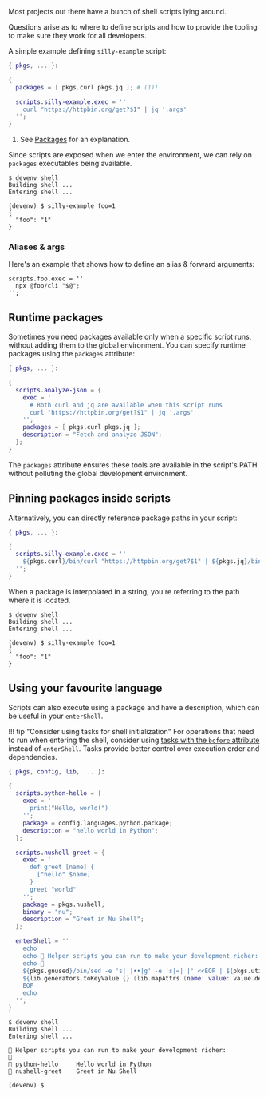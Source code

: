 Most projects out there have a bunch of shell scripts lying around.

Questions arise as to where to define scripts and how to provide the tooling to make sure they work for all developers.

A simple example defining `silly-example` script:

```nix title="devenv.nix"
{ pkgs, ... }:

{
  packages = [ pkgs.curl pkgs.jq ]; # (1)!

  scripts.silly-example.exec = ''
    curl "https://httpbin.org/get?$1" | jq '.args'
  '';
}
```

1. See [Packages](packages.md) for an explanation.

Since scripts are exposed when we enter the environment, we can rely on ``packages`` executables being available.

```shell-session
$ devenv shell
Building shell ...
Entering shell ...

(devenv) $ silly-example foo=1
{
  "foo": "1"
}
```

### Aliases & args
Here's an example that shows how to define an alias & forward arguments:
```
scripts.foo.exec = ''
  npx @foo/cli "$@";
'';
```

## Runtime packages

Sometimes you need packages available only when a specific script runs, without adding them to the global environment. You can specify runtime packages using the `packages` attribute:

```nix title="devenv.nix"
{ pkgs, ... }:

{
  scripts.analyze-json = {
    exec = ''
      # Both curl and jq are available when this script runs
      curl "https://httpbin.org/get?$1" | jq '.args'
    '';
    packages = [ pkgs.curl pkgs.jq ];
    description = "Fetch and analyze JSON";
  };
}
```

The `packages` attribute ensures these tools are available in the script's PATH without polluting the global development environment.

## Pinning packages inside scripts

Alternatively, you can directly reference package paths in your script:

```nix title="devenv.nix"
{ pkgs, ... }:

{
  scripts.silly-example.exec = ''
    ${pkgs.curl}/bin/curl "https://httpbin.org/get?$1" | ${pkgs.jq}/bin/jq '.args'
  '';
}
```

When a package is interpolated in a string, you're referring to the path where it is located.

```shell-session
$ devenv shell
Building shell ...
Entering shell ...

(devenv) $ silly-example foo=1
{
  "foo": "1"
}
```

## Using your favourite language

Scripts can also execute using a package and have a description, which can be useful in your `enterShell`.

!!! tip "Consider using tasks for shell initialization"
    For operations that need to run when entering the shell, consider using [tasks with the `before` attribute](tasks.md#entershell--entertest) instead of `enterShell`. Tasks provide better control over execution order and dependencies.

```nix title="devenv.nix"
{ pkgs, config, lib, ... }:

{
  scripts.python-hello = {
    exec = ''
      print("Hello, world!")
    '';
    package = config.languages.python.package;
    description = "hello world in Python";
  };

  scripts.nushell-greet = {
    exec = ''
      def greet [name] {
        ["hello" $name]
      }
      greet "world"
    '';
    package = pkgs.nushell;
    binary = "nu";
    description = "Greet in Nu Shell";
  };

  enterShell = ''
    echo
    echo 🦾 Helper scripts you can run to make your development richer:
    echo 🦾
    ${pkgs.gnused}/bin/sed -e 's| |••|g' -e 's|=| |' <<EOF | ${pkgs.util-linuxMinimal}/bin/column -t | ${pkgs.gnused}/bin/sed -e 's|^|🦾 |' -e 's|••| |g'
    ${lib.generators.toKeyValue {} (lib.mapAttrs (name: value: value.description) config.scripts)}
    EOF
    echo
  '';
}
```

```shell-session
$ devenv shell
Building shell ...
Entering shell ...

🦾 Helper scripts you can run to make your development richer:
🦾
🦾 python-hello     Hello world in Python
🦾 nushell-greet    Greet in Nu Shell

(devenv) $
```
